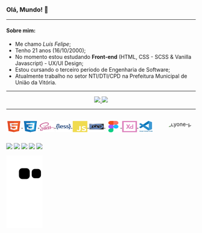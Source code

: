 ### Olá, Mundo! 👋
---
#### Sobre mim:

 - Me chamo _Luís Felipe_;
 - Tenho 21 anos (16/10/2000);
 - No momento estou estudando **Front-end** (HTML, CSS - SCSS & Vanilla Javascript) - UX/UI Design;
 - Estou cursando o terceiro periodo de Engenharia de Software;
 - Atualmente trabalho no setor NTI/DTI/CPD na Prefeitura Municipal de União da Vitória.
  
 ---
 
<div align="center">
  <a href="https://github.com/DEVLuisz">
  <img height="180em" src="https://github-readme-stats.vercel.app/api?username=DEVLuisz&show_icons=true&theme=dracula&include_all_commits=true&count_private=true"/>
  <img height="180em" src="https://github-readme-stats.vercel.app/api/top-langs/?username=DEVLuisz&layout=compact&langs_count=7&theme=dracula"/>
</div>
  
 ---
  
  <div style="display: inline_block"><br>
  <img align="center" alt="HTML" height="30" width="40" src="https://raw.githubusercontent.com/devicons/devicon/master/icons/html5/html5-original.svg">
  <img align="center" alt="CSS" height="30" width="40" src="https://raw.githubusercontent.com/devicons/devicon/master/icons/css3/css3-original.svg">
  <img align="center" alt="SASS" height="30" width="40" src="https://raw.githubusercontent.com/devicons/devicon/master/icons/sass/sass-original.svg">
   <img align="center" alt="Less" height="30" width="40" src="https://github.com/devicons/devicon/blob/master/icons/less/less-plain-wordmark.svg">
   <img align="center" alt="JS" height="30" width="40" src="https://raw.githubusercontent.com/devicons/devicon/master/icons/javascript/javascript-plain.svg">
  <img align="center" alt="PHP" height="30" width="40" src="https://raw.githubusercontent.com/devicons/devicon/master/icons/php/php-original.svg">
  <img align="center" alt="Figma" height="30" width="40" src="https://raw.githubusercontent.com/devicons/devicon/master/icons/figma/figma-original.svg">
  <img align="center" alt="AdobeXD" height="30" width="40" src="https://github.com/devicons/devicon/blob/master/icons/xd/xd-line.svg">
   <img align="center" alt="VSCode" height="30" width="40" src="https://github.com/devicons/devicon/blob/master/icons/vscode/vscode-original-wordmark.svg">
   <img align="right" alt="Lyone-pic" height="150" style="border-radius:50px;" src="https://share-cdn.picrew.me/shareImg/org/202203/678875_84WKcZWJ.png">

</div>
  
   ##
  
  <div> 
  <a href="https://www.instagram.com/i.s_l.u.i.s._/" target="_blank"><img src="https://img.shields.io/badge/-Instagram-%23E4405F?style=for-the-badge&logo=instagram&logoColor=white" target="_blank"></a>
 	<a href="https://www.twitch.tv/me_ryon" target="_blank"><img src="https://img.shields.io/badge/Twitch-9146FF?style=for-the-badge&logo=twitch&logoColor=white" target="_blank"></a>
 <a href="https://discord.gg/tvUY6UMF" target="_blank"><img src="https://img.shields.io/badge/Discord-7289DA?style=for-the-badge&logo=discord&logoColor=white" target="_blank"></a> 
  <a href = "mailto:ens-luiscristo@uniguacu.edu.br"><img src="https://img.shields.io/badge/-Gmail-%23333?style=for-the-badge&logo=gmail&logoColor=white" target="_blank"></a>
  <a href="https://www.linkedin.com/in/luís-de-cristo-78a49a182/" target="_blank"><img src="https://img.shields.io/badge/-LinkedIn-%230077B5?style=for-the-badge&logo=linkedin&logoColor=white" target="_blank"></a> 
 
  ![Snake animation](https://github.com/DEVLuisz/DEVLuisz/blob/output/github-contribution-grid-snake.svg)
 
</div>

 

